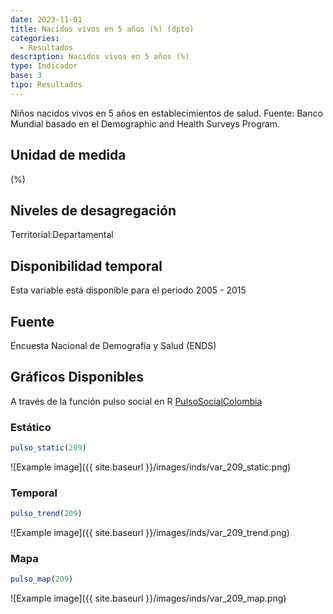 ```yaml
---
date: 2023-11-01
title: Nacidos vivos en 5 años (%) (dpto)
categories:
  - Resultados
description: Nacidos vivos en 5 años (%)
type: Indicador
base: 3
tipo: Resultados
--- 
```


Niños nacidos vivos en 5 años en establecimientos de salud.
Fuente: Banco Mundial basado en el Demographic and Health Surveys Program.

## Unidad de medida
(%)

## Niveles de desagregación
Territorial:Departamental

## Disponibilidad temporal
Esta variable está disponible para el periodo 2005 - 2015

## Fuente
Encuesta Nacional de Demografía y Salud (ENDS)

## Gráficos Disponibles

A través de la función pulso social en R [PulsoSocialColombia](https://github.com/pulsosocialcolombia/PulsoSocialColombia)

### Estático

``` R
pulso_static(209)
```

![Example image]({{ site.baseurl }}/images/inds/var_209_static.png)

### Temporal

``` R
pulso_trend(209)
```

![Example image]({{ site.baseurl }}/images/inds/var_209_trend.png)

### Mapa

``` R
pulso_map(209)
```

![Example image]({{ site.baseurl }}/images/inds/var_209_map.png)